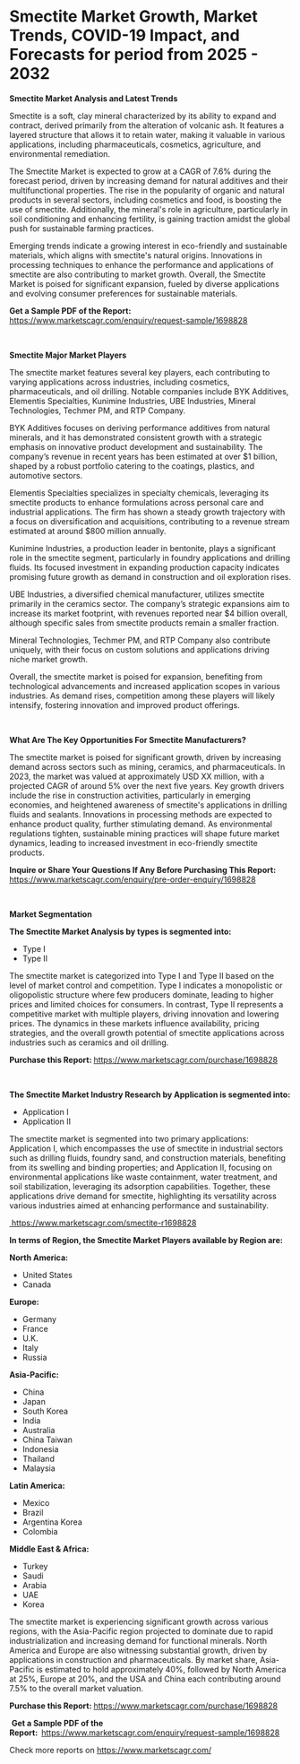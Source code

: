 <p><h1>Smectite Market Growth, Market Trends, COVID-19 Impact, and Forecasts for period from 2025 - 2032</h1></p><p><strong>Smectite Market Analysis and Latest Trends</strong></p>
<p><p>Smectite is a soft, clay mineral characterized by its ability to expand and contract, derived primarily from the alteration of volcanic ash. It features a layered structure that allows it to retain water, making it valuable in various applications, including pharmaceuticals, cosmetics, agriculture, and environmental remediation.</p><p>The Smectite Market is expected to grow at a CAGR of 7.6% during the forecast period, driven by increasing demand for natural additives and their multifunctional properties. The rise in the popularity of organic and natural products in several sectors, including cosmetics and food, is boosting the use of smectite. Additionally, the mineral's role in agriculture, particularly in soil conditioning and enhancing fertility, is gaining traction amidst the global push for sustainable farming practices.</p><p>Emerging trends indicate a growing interest in eco-friendly and sustainable materials, which aligns with smectite's natural origins. Innovations in processing techniques to enhance the performance and applications of smectite are also contributing to market growth. Overall, the Smectite Market is poised for significant expansion, fueled by diverse applications and evolving consumer preferences for sustainable materials.</p></p>
<p><strong>Get a Sample PDF of the Report:&nbsp;</strong> <a href="https://www.marketscagr.com/enquiry/request-sample/1698828?utm_campaign=3114&utm_medium=2&utm_source=Github&utm_content=ia&utm_term=27032025&utm_id=smectite">https://www.marketscagr.com/enquiry/request-sample/1698828</a></p>
<p>&nbsp;</p>
<p><strong>Smectite Major Market Players</strong></p>
<p><p>The smectite market features several key players, each contributing to varying applications across industries, including cosmetics, pharmaceuticals, and oil drilling. Notable companies include BYK Additives, Elementis Specialties, Kunimine Industries, UBE Industries, Mineral Technologies, Techmer PM, and RTP Company.</p><p>BYK Additives focuses on deriving performance additives from natural minerals, and it has demonstrated consistent growth with a strategic emphasis on innovative product development and sustainability. The company’s revenue in recent years has been estimated at over $1 billion, shaped by a robust portfolio catering to the coatings, plastics, and automotive sectors.</p><p>Elementis Specialties specializes in specialty chemicals, leveraging its smectite products to enhance formulations across personal care and industrial applications. The firm has shown a steady growth trajectory with a focus on diversification and acquisitions, contributing to a revenue stream estimated at around $800 million annually.</p><p>Kunimine Industries, a production leader in bentonite, plays a significant role in the smectite segment, particularly in foundry applications and drilling fluids. Its focused investment in expanding production capacity indicates promising future growth as demand in construction and oil exploration rises.</p><p>UBE Industries, a diversified chemical manufacturer, utilizes smectite primarily in the ceramics sector. The company’s strategic expansions aim to increase its market footprint, with revenues reported near $4 billion overall, although specific sales from smectite products remain a smaller fraction.</p><p>Mineral Technologies, Techmer PM, and RTP Company also contribute uniquely, with their focus on custom solutions and applications driving niche market growth.</p><p>Overall, the smectite market is poised for expansion, benefiting from technological advancements and increased application scopes in various industries. As demand rises, competition among these players will likely intensify, fostering innovation and improved product offerings.</p></p>
<p>&nbsp;</p>
<p><strong>What Are The Key Opportunities For Smectite Manufacturers?</strong></p>
<p><p>The smectite market is poised for significant growth, driven by increasing demand across sectors such as mining, ceramics, and pharmaceuticals. In 2023, the market was valued at approximately USD XX million, with a projected CAGR of around 5% over the next five years. Key growth drivers include the rise in construction activities, particularly in emerging economies, and heightened awareness of smectite's applications in drilling fluids and sealants. Innovations in processing methods are expected to enhance product quality, further stimulating demand. As environmental regulations tighten, sustainable mining practices will shape future market dynamics, leading to increased investment in eco-friendly smectite products.</p></p>
<p><strong>Inquire or Share Your Questions If Any Before Purchasing This Report:</strong> <a href="https://www.marketscagr.com/enquiry/pre-order-enquiry/1698828?utm_campaign=3114&utm_medium=2&utm_source=Github&utm_content=ia&utm_term=27032025&utm_id=smectite">https://www.marketscagr.com/enquiry/pre-order-enquiry/1698828</a></p>
<p>&nbsp;</p>
<p><strong>Market Segmentation</strong></p>
<p><strong>The Smectite Market Analysis by types is segmented into:</strong></p>
<p><ul><li>Type I</li><li>Type II</li></ul></p>
<p><p>The smectite market is categorized into Type I and Type II based on the level of market control and competition. Type I indicates a monopolistic or oligopolistic structure where few producers dominate, leading to higher prices and limited choices for consumers. In contrast, Type II represents a competitive market with multiple players, driving innovation and lowering prices. The dynamics in these markets influence availability, pricing strategies, and the overall growth potential of smectite applications across industries such as ceramics and oil drilling.</p></p>
<p><strong>Purchase this Report:&nbsp;</strong><a href="https://www.marketscagr.com/purchase/1698828?utm_campaign=3114&utm_medium=2&utm_source=Github&utm_content=ia&utm_term=27032025&utm_id=smectite">https://www.marketscagr.com/purchase/1698828</a></p>
<p>&nbsp;</p>
<p><strong>The Smectite Market Industry Research by Application is segmented into:</strong></p>
<p><ul><li>Application I</li><li>Application II</li></ul></p>
<p><p>The smectite market is segmented into two primary applications: Application I, which encompasses the use of smectite in industrial sectors such as drilling fluids, foundry sand, and construction materials, benefiting from its swelling and binding properties; and Application II, focusing on environmental applications like waste containment, water treatment, and soil stabilization, leveraging its adsorption capabilities. Together, these applications drive demand for smectite, highlighting its versatility across various industries aimed at enhancing performance and sustainability.</p></p>
<p><a href="https://www.marketscagr.com/smectite-r1698828?utm_campaign=3114&utm_medium=2&utm_source=Github&utm_content=ia&utm_term=27032025&utm_id=smectite">&nbsp;https://www.marketscagr.com/smectite-r1698828</a></p>
<p><strong>In terms of Region, the Smectite Market Players available by Region are:</strong></p>
<p>
    <p> <strong> North America: </strong>
        <ul>
            <li>United States</li>
            <li>Canada</li>
        </ul>
        </p> 
    <p> <strong> Europe: </strong>
        <ul>
            <li>Germany</li>
            <li>France</li>
            <li>U.K.</li>
            <li>Italy</li>
            <li>Russia</li>
        </ul>
        </p> 
    <p> <strong> Asia-Pacific: </strong>
        <ul>
            <li>China</li>
            <li>Japan</li>
            <li>South Korea</li>
            <li>India</li>
            <li>Australia</li>
            <li>China Taiwan</li>
            <li>Indonesia</li>
            <li>Thailand</li>
            <li>Malaysia</li>
        </ul>
        </p> 
    <p> <strong> Latin America: </strong>
        <ul>
            <li>Mexico</li>
            <li>Brazil</li>
            <li>Argentina Korea</li>
            <li>Colombia</li>
        </ul>
        </p> 
    <p> <strong> Middle East & Africa: </strong>
        <ul>
            <li>Turkey</li>
            <li>Saudi</li>
            <li>Arabia</li>
            <li>UAE</li>
            <li>Korea</li>
        </ul>
    </p>
    </p>
<p><p>The smectite market is experiencing significant growth across various regions, with the Asia-Pacific region projected to dominate due to rapid industrialization and increasing demand for functional minerals. North America and Europe are also witnessing substantial growth, driven by applications in construction and pharmaceuticals. By market share, Asia-Pacific is estimated to hold approximately 40%, followed by North America at 25%, Europe at 20%, and the USA and China each contributing around 7.5% to the overall market valuation.</p></p>
<p><strong>Purchase this Report: </strong><a href="https://www.marketscagr.com/purchase/1698828?utm_campaign=3114&utm_medium=2&utm_source=Github&utm_content=ia&utm_term=27032025&utm_id=smectite">https://www.marketscagr.com/purchase/1698828</a></p>
<p>&nbsp;<strong>Get a Sample PDF of the Report:&nbsp;&nbsp;</strong><a href="https://www.marketscagr.com/enquiry/request-sample/1698828?utm_campaign=3114&utm_medium=2&utm_source=Github&utm_content=ia&utm_term=27032025&utm_id=smectite">https://www.marketscagr.com/enquiry/request-sample/1698828</a></p>
<p><strong></strong></p>
<p>Check more reports on <a href="https://www.marketscagr.com/?utm_campaign=3114&utm_medium=2&utm_source=Github&utm_content=ia&utm_term=27032025&utm_id=smectite">https://www.marketscagr.com/</a></p>